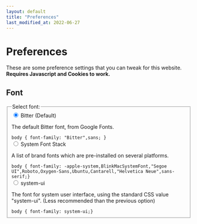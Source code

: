 ```yaml
---
layout: default
title: "Preferences"
last_modified_at: 2022-06-27
---
```


# Preferences
These are some preference settings that you can tweak for this website. **Requires Javascript and Cookies to work.**

## Font
<fieldset>
    <legend>Select font:</legend>
    <div>
      <input type="radio" id="huey" name="drone" value="huey" checked>
      <label for="default">Bitter (Default)</label>
	<p> The default Bitter font, from Google Fonts. </p>
	<code>body { font-family: "Bitter",sans; }</code>
    </div>
    <div>
      <input type="radio" id="dewey" name="drone" value="dewey">
      <label for="system-font-stack">System Font Stack</label>
	<p> A list of brand fonts which are pre-installed on several platforms. </p>
	<code>body { font-family: -apple-system,BlinkMacSystemFont,"Segoe UI",Roboto,Oxygen-Sans,Ubuntu,Cantarell,"Helvetica Neue",sans-serif;}</code>
    </div>
    <div>
      <input type="radio" id="louie" name="drone" value="louie">
      <label for="system-ui">system-ui</label>
	<p> The font for system user interface, using the standard CSS value "system-ui". (Less recommended than the previous option) </p>
	<code>body { font-family: system-ui;}</code>
    </div>
</fieldset>

